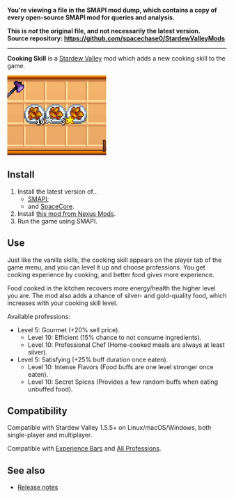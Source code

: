 **You're viewing a file in the SMAPI mod dump, which contains a copy of every open-source SMAPI mod
for queries and analysis.**

**This is _not_ the original file, and not necessarily the latest version.**  
**Source repository: https://github.com/spacechase0/StardewValleyMods**

----

**Cooking Skill** is a [Stardew Valley](http://stardewvalley.net/) mod which adds a new cooking
skill to the game.

![](screenshot.png)

## Install
1. Install the latest version of...
   * [SMAPI](https://smapi.io);
   * and [SpaceCore](https://www.nexusmods.com/stardewvalley/mods/1348).
2. Install [this mod from Nexus Mods](http://www.nexusmods.com/stardewvalley/mods/522).
3. Run the game using SMAPI.

## Use
Just like the vanilla skills, the cooking skill appears on the player tab of the game menu, and you
can level it up and choose professions. You get cooking experience by cooking, and better food
gives more experience.

Food cooked in the kitchen recovers more energy/health the higher level you are. The mod also adds
a chance of silver- and gold-quality food, which increases with your cooking skill level.

Available professions:

* Level 5: Gourmet (+20% sell price).
  * Level 10: Efficient (15% chance to not consume ingredients).
  * Level 10: Professional Chef (Home-cooked meals are always at least silver).
* Level 5: Satisfying (+25% buff duration once eaten).
  * Level 10: Intense Flavors (Food buffs are one level stronger once eaten).
  * Level 10: Secret Spices (Provides a few random buffs when eating unbuffed food).

## Compatibility
Compatible with Stardew Valley 1.5.5+ on Linux/macOS/Windows, both single-player and multiplayer.

Compatible with [Experience Bars](https://www.nexusmods.com/stardewvalley/mods/509) and [All
Professions](https://www.nexusmods.com/stardewvalley/mods/174).

## See also
* [Release notes](release-notes.md)
